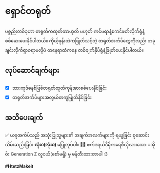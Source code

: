 # ရှောင်တရုတ်

ပစ္စည်းတစ်ခုဟာ တရုတ်ကထုတ်တာဟုတ် မဟုတ်
ကင်မရာနဲ့စကင်ဖတ်လိုက်ရုံနဲ့ စစ်ဆေးပေးနိုင်ပါတယ်။
ကိုယ့်ဖုန်းထဲကဖြုတ်သင့်တဲ့ တရုတ်အက်ပ်တွေကိုလည်း
တခုချင်းလိုက်ရှာစရာမလိုပဲ တနေရာထဲကနေ
တစ်ချက်နှိပ်ရုံနဲ့ဖြုတ်ပေးနိုင်ပါတယ်။

## လုပ်ဆောင်ချက်များ

 - [x] ဘားကုဒ်စနစ်ဖြစ်တရုတ်ထုတ်ကုန်အားစစ်ပေးနိုင်ခြင်း
 - [x] တရုတ်အက်ပ်များအလွယ်တကူဖြုတ်နိုင်ခြင်း

## အသိပေးချက်

✅ ယခုအက်ပ်သည် အသုံးပြုသူများ၏
အချက်အလက်များကို ရယူခြင်း
စုဆောင်းသိမ်းဆည်းခြင်း **လုံးဝ(လုံးဝ)** မပြုလုပ်ပါ။
🙆‍♂️ ဖက်ဒရယ်ဒီမိုကရေစီလိုလားသော
ပအိုဝ်း Generation Z လူငယ်(စော်မရှိ) မှ ဖန်တီးထားတာပါ :3

**#HtetzMakeit**